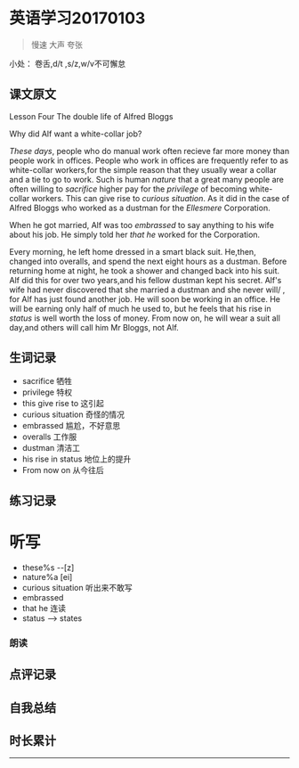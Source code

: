 # 英语学习20170103

> 慢速 大声 夸张

小处： 卷舌,d/t ,s/z,w/v不可懈怠

## 课文原文

Lesson Four  The double life of Alfred Bloggs

Why did Alf want a white-collar job?

_These days_, people who do manual work often recieve far more money than people work in offices.
People who work in offices are frequently refer to   as white-collar workers,for the simple reason that they usually wear a collar and a tie to go to work.
Such is human _nature_ that a great many people are often  willing to _sacrifice_ higher pay for the _privilege_ of becoming white-collar workers.
This can give rise to _curious situation_.
As it did  in the case  of Alfred Bloggs  who worked as a dustman for the _Ellesmere_ Corporation.

When he got married, Alf was too _embrassed_  to say anything  to his wife  about his job.
He simply told her  _that he_ worked for the Corporation.


Every morning, he left home  dressed  in a smart  black  suit.
He,then, changed into overalls, and spend the next eight hours as a dustman.
Before returning home at night, he took a shower and changed  back into his suit.
Alf did this for over two years,and his fellow dustman kept  his secret.
Alf's wife had never discovered that she married a dustman   and she never will/ ,
for Alf has just found another job.
He will soon be working in an office.
He will be earning  only half  of much he used to, but he feels that his rise in _status_ is well worth the loss of money.
From now on, he will wear a suit all day,and others will call him   Mr Bloggs, not Alf.

## 生词记录
* sacrifice 牺牲
* privilege 特权
* this give rise  to 这引起
* curious situation 奇怪的情况
* embrassed 尴尬，不好意思
* overalls 工作服
* dustman 清洁工
* his rise in status 地位上的提升
* From now on 从今往后
 
## 练习记录

# 听写
* these%s --[z]
* nature%a [ei]
* curious situation 听出来不敢写
* embrassed
* that he 连读
* status --> states

### 朗读

## 点评记录


## 自我总结

## 时长累计


---
